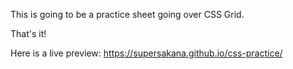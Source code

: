 This is going to be a practice sheet going over CSS Grid.

That's it!

Here is a live preview: https://supersakana.github.io/css-practice/
